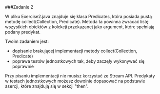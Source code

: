 ###Zadanie 2

W pliku Exercise2.java znajduje się klasa Predicates, która posiada pustą metodę collect(Collection, Predicate). Metoda ta powinna zwracać listę wszystkich obiektów z kolekcji przekazanej jako argument, które spełniają podany predykat.

Twoim zadaniem jest:
* dopisanie brakującej implementacji metody collect(Collection, Predicate)
* poprawa testów jednostkowych tak, żeby zaczęły wykonywać się poprawnie

Przy pisaniu implementacji nie musisz korzystać ze Stream API. Predykaty w testach jednostkowych możesz dowolnie dopasować na podstawie asercji, które znajdują się w sekcji "then".
